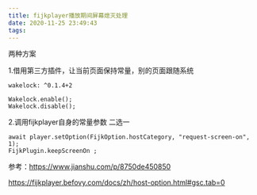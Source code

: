 ```yaml
---
title: fijkplayer播放期间屏幕熄灭处理
date: 2020-11-25 23:49:43
tags:
---
```


两种方案

1.借用第三方插件，让当前页面保持常量，别的页面跟随系统

```
wakelock: ^0.1.4+2

Wakelock.enable();
Wakelock.disable();
```

2.调用fijkplayer自身的常量参数 二选一

```
await player.setOption(FijkOption.hostCategory, "request-screen-on", 1);
FijkPlugin.keepScreenOn ;
```

参考：https://www.jianshu.com/p/8750de450850

https://fijkplayer.befovy.com/docs/zh/host-option.html#gsc.tab=0